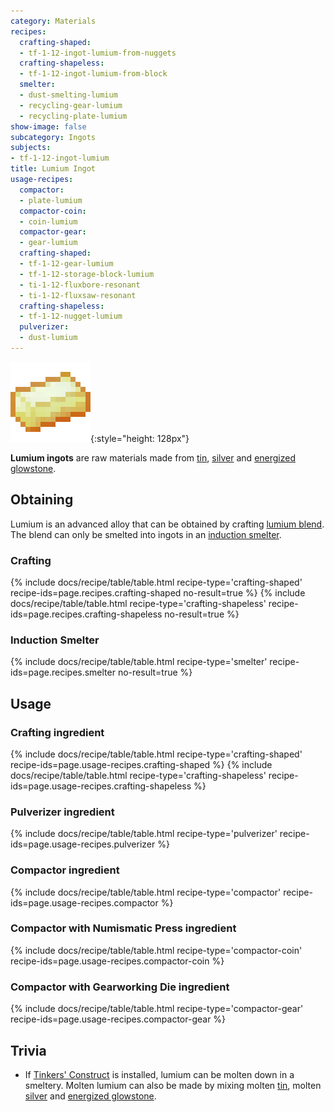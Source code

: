 ```yaml
---
category: Materials
recipes:
  crafting-shaped:
  - tf-1-12-ingot-lumium-from-nuggets
  crafting-shapeless:
  - tf-1-12-ingot-lumium-from-block
  smelter:
  - dust-smelting-lumium
  - recycling-gear-lumium
  - recycling-plate-lumium
show-image: false
subcategory: Ingots
subjects:
- tf-1-12-ingot-lumium
title: Lumium Ingot
usage-recipes:
  compactor:
  - plate-lumium
  compactor-coin:
  - coin-lumium
  compactor-gear:
  - gear-lumium
  crafting-shaped:
  - tf-1-12-gear-lumium
  - tf-1-12-storage-block-lumium
  - ti-1-12-fluxbore-resonant
  - ti-1-12-fluxsaw-resonant
  crafting-shapeless:
  - tf-1-12-nugget-lumium
  pulverizer:
  - dust-lumium
---
```


![Lumium ingot](/assets/images/docs/1.12/thermal-foundation/ingot-lumium.png){:style="height: 128px"}


**Lumium ingots** are raw materials made from [tin](../tin-ingot/),
[silver](../silver-ingot/) and [energized
glowstone](../energized-glowstone/).


Obtaining
---------

Lumium is an advanced alloy that can be obtained by crafting [lumium
blend](../lumium-blend/). The
blend can only be smelted into ingots in an [induction
smelter](../../thermal-expansion/induction-smelter/).

### Crafting
{% include docs/recipe/table/table.html recipe-type='crafting-shaped' recipe-ids=page.recipes.crafting-shaped no-result=true %}
{% include docs/recipe/table/table.html recipe-type='crafting-shapeless' recipe-ids=page.recipes.crafting-shapeless no-result=true %}

### Induction Smelter
{% include docs/recipe/table/table.html recipe-type='smelter' recipe-ids=page.recipes.smelter no-result=true %}


Usage
-----

### Crafting ingredient
{% include docs/recipe/table/table.html recipe-type='crafting-shaped' recipe-ids=page.usage-recipes.crafting-shaped %}
{% include docs/recipe/table/table.html recipe-type='crafting-shapeless' recipe-ids=page.usage-recipes.crafting-shapeless %}

### Pulverizer ingredient
{% include docs/recipe/table/table.html recipe-type='pulverizer' recipe-ids=page.usage-recipes.pulverizer %}

### Compactor ingredient
{% include docs/recipe/table/table.html recipe-type='compactor' recipe-ids=page.usage-recipes.compactor %}

### Compactor with Numismatic Press ingredient
{% include docs/recipe/table/table.html recipe-type='compactor-coin' recipe-ids=page.usage-recipes.compactor-coin %}

### Compactor with Gearworking Die ingredient
{% include docs/recipe/table/table.html recipe-type='compactor-gear' recipe-ids=page.usage-recipes.compactor-gear %}


Trivia
------

* If [Tinkers'
  Construct](https://minecraft.curseforge.com/projects/tinkers-construct) is
  installed, lumium can be molten down in a smeltery. Molten lumium can also be
  made by mixing molten [tin](../tin-ingot/), molten
  [silver](../silver-ingot/) and [energized
  glowstone](../energized-glowstone/).
